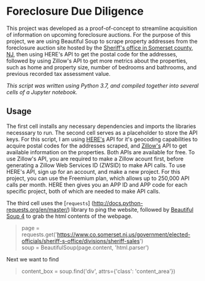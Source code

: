 # Foreclosure Due Diligence
This project was developed as a proof-of-concept to streamline acquisition of information on upcoming foreclosure auctions. For the purpose of this project, we are using Beautiful Soup to scrape property addresses from the foreclosure auction site hosted by the [Sheriff's office in Somerset county, NJ](https://www.co.somerset.nj.us/government/elected-officials/sheriff-s-office/divisions/sheriff-sales), then using HERE's API to get the postal code for the addresses, followed by using Zillow's API to get more metrics about the properties, such as home and property size, number of bedrooms and bathrooms, and previous recorded tax assessment value.


*This script was written using Python 3.7, and compiled together into several cells of a Jupyter notebook.*  
## Usage
The first cell installs any necessary dependencies and imports the libraries necesssary to run. The second cell serves as a placeholder to store the API keys. For this script, I am using [HERE's](https://developer.here.com/) API for it's geocoding capabilities to acquire postal codes for the addresses scraped, and [Zillow's](https://www.zillow.com/howto/api/APIOverview.htm) API to get available information on the properties. Both APIs are available for free. To use Zillow's API, you are required to make a Zillow acount first, before generating a Zillow Web Services ID (ZWSID) to make API calls.  To use HERE's API, sign up for an account, and make a new project. For this project, you can use the Freemium plan, which allows up to 250,000 API calls per month.  HERE then gives you an APP ID and APP code for each specific project, both of which are needed to make API calls.  

The third cell uses the [`requests`] (http://docs.python-requests.org/en/master/) library to ping the website, followed by [Beautiful Soup 4](https://www.crummy.com/software/BeautifulSoup/) to grab the html contents of the webpage. 

>page = requests.get('https://www.co.somerset.nj.us/government/elected-officials/sheriff-s-office/divisions/sheriff-sales')  
>soup = BeautifulSoup(page.content, 'html.parser')  

Next we want to find 

>content_box = soup.find('div', attrs={'class': 'content_area'})  

